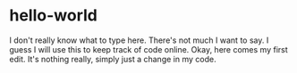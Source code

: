 # hello-world
I don't really know what to type here. There's not much I want to say. I guess I will use this to keep track of code online.
Okay, here comes my first edit. It's nothing really, simply just a change in my code.
